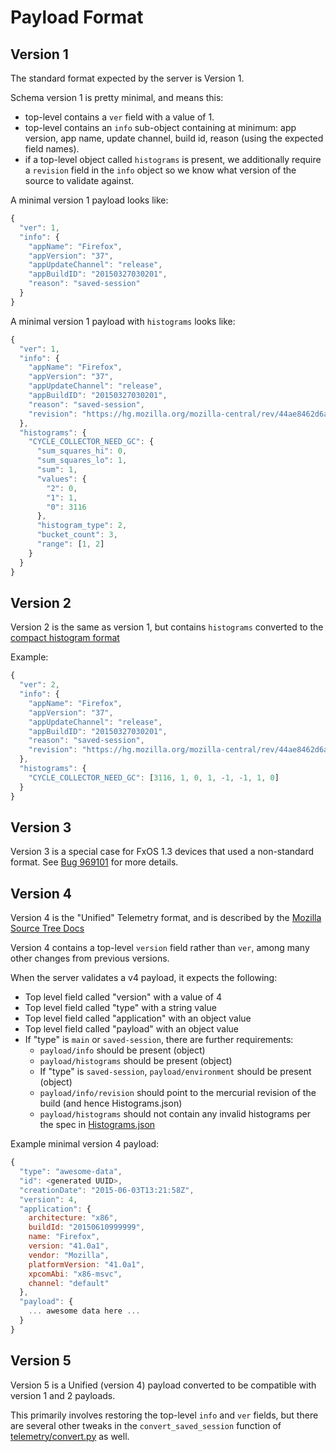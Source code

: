 Payload Format
==============

Version 1
---------

The standard format expected by the server is Version 1.

Schema version 1 is pretty minimal, and means this:
- top-level contains a `ver` field with a value of 1.
- top-level contains an `info` sub-object containing at minimum: app version, app name, update channel, build id, reason (using the expected field names).
- if a top-level object called `histograms` is present, we additionally require a `revision` field in the `info` object so we know what version of the source to validate against.

A minimal version 1 payload looks like:
```js
{
  "ver": 1,
  "info": {
    "appName": "Firefox",
    "appVersion": "37",
    "appUpdateChannel": "release",
    "appBuildID": "20150327030201",
    "reason": "saved-session"
  }
}
```

A minimal version 1 payload with `histograms` looks like:

```js
{
  "ver": 1,
  "info": {
    "appName": "Firefox",
    "appVersion": "37",
    "appUpdateChannel": "release",
    "appBuildID": "20150327030201",
    "reason": "saved-session",
    "revision": "https://hg.mozilla.org/mozilla-central/rev/44ae8462d6ab"
  },
  "histograms": {
    "CYCLE_COLLECTOR_NEED_GC": {
      "sum_squares_hi": 0,
      "sum_squares_lo": 1,
      "sum": 1,
      "values": {
        "2": 0,
        "1": 1,
        "0": 3116
      },
      "histogram_type": 2,
      "bucket_count": 3,
      "range": [1, 2]
    }
  }
}
```

Version 2
---------

Version 2 is the same as version 1, but contains `histograms` converted to the [compact histogram format](StorageFormat.md)

Example:
```js
{
  "ver": 2,
  "info": {
    "appName": "Firefox",
    "appVersion": "37",
    "appUpdateChannel": "release",
    "appBuildID": "20150327030201",
    "reason": "saved-session",
    "revision": "https://hg.mozilla.org/mozilla-central/rev/44ae8462d6ab"
  },
  "histograms": {
    "CYCLE_COLLECTOR_NEED_GC": [3116, 1, 0, 1, -1, -1, 1, 0]
  }
}
```

Version 3
---------

Version 3 is a special case for FxOS 1.3 devices that used a non-standard format.
See [Bug 969101](https://bugzilla.mozilla.org/show_bug.cgi?id=969101#c37) for more details.


Version 4
---------

Version 4 is the "Unified" Telemetry format, and is described by the [Mozilla Source Tree Docs](https://ci.mozilla.org/job/mozilla-central-docs/Tree_Documentation/toolkit/components/telemetry/telemetry/common-ping.html)

Version 4 contains a top-level `version` field rather than `ver`, among many other changes from previous versions.

When the server validates a v4 payload, it expects the following:
- Top level field called "version" with a value of 4
- Top level field called "type" with a string value
- Top level field called "application" with an object value
- Top level field called "payload" with an object value
- If "type" is `main` or `saved-session`, there are further requirements:
  - `payload/info` should be present (object)
  - `payload/histograms` should be present (object)
  - If "type" is `saved-session`, `payload/environment` should be present (object)
  - `payload/info/revision` should point to the mercurial revision of the build (and hence Histograms.json)
  - `payload/histograms` should not contain any invalid histograms per the spec in [Histograms.json](https://hg.mozilla.org/releases/mozilla-release/raw-file/tip/toolkit/components/telemetry/Histograms.json)

Example minimal version 4 payload:
```js
{
  "type": "awesome-data",
  "id": <generated UUID>,
  "creationDate": "2015-06-03T13:21:58Z",
  "version": 4,
  "application": {
    architecture: "x86",
    buildId: "20150610999999",
    name: "Firefox",
    version: "41.0a1",
    vendor: "Mozilla",
    platformVersion: "41.0a1",
    xpcomAbi: "x86-msvc",
    channel: "default"
  },
  "payload": {
    ... awesome data here ...
  }
}
```

Version 5
---------

Version 5 is a Unified (version 4) payload converted to be compatible with version 1 and 2 payloads.

This primarily involves restoring the top-level `info` and `ver` fields, but
there are several other tweaks in the `convert_saved_session` function of [telemetry/convert.py](https://github.com/mozilla/telemetry-server/blob/master/telemetry/convert.py) as well.
